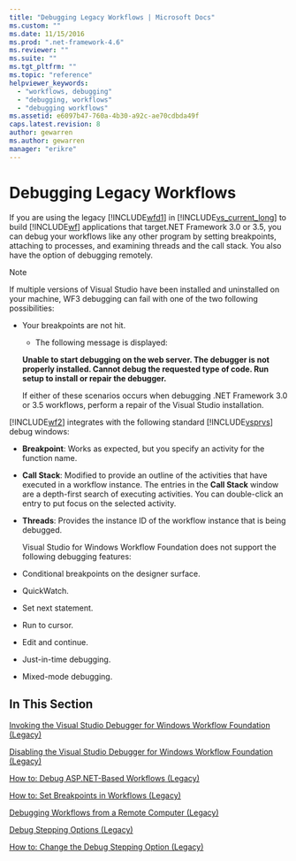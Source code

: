 ```yaml
---
title: "Debugging Legacy Workflows | Microsoft Docs"
ms.custom: ""
ms.date: 11/15/2016
ms.prod: ".net-framework-4.6"
ms.reviewer: ""
ms.suite: ""
ms.tgt_pltfrm: ""
ms.topic: "reference"
helpviewer_keywords: 
  - "workflows, debugging"
  - "debugging, workflows"
  - "debugging workflows"
ms.assetid: e6097b47-760a-4b30-a92c-ae70cdbda49f
caps.latest.revision: 8
author: gewarren
ms.author: gewarren
manager: "erikre"
---
```

# Debugging Legacy Workflows
If you are using the legacy [!INCLUDE[wfd1](../includes/wfd1-md.md)] in [!INCLUDE[vs_current_long](../includes/vs-current-long-md.md)] to build [!INCLUDE[wf](../includes/wf-md.md)] applications that target.NET Framework 3.0 or 3.5, you can debug your workflows like any other program by setting breakpoints, attaching to processes, and examining threads and the call stack. You also have the option of debugging remotely.  
  
> [!NOTE]
>  If multiple versions of Visual Studio have been installed and uninstalled on your machine, WF3 debugging can fail with one of the two following possibilities:  
> 
> - Your breakpoints are not hit.  
>   -   The following message is displayed:  
> 
>   **Unable to start debugging on the web server. The debugger is not properly installed.  Cannot debug the requested type of code.  Run setup to install or repair the debugger.**  
> 
>   If either of these scenarios occurs when debugging .NET Framework 3.0 or 3.5 workflows, perform a repair of the Visual Studio installation.  
  
 [!INCLUDE[wf2](../includes/wf2-md.md)] integrates with the following standard [!INCLUDE[vsprvs](../includes/vsprvs-md.md)] debug windows:  
  
- **Breakpoint**: Works as expected, but you specify an activity for the function name.  
  
- **Call Stack**: Modified to provide an outline of the activities that have executed in a workflow instance. The entries in the **Call Stack** window are a depth-first search of executing activities. You can double-click an entry to put focus on the selected activity.  
  
- **Threads**: Provides the instance ID of the workflow instance that is being debugged.  
  
  Visual Studio for Windows Workflow Foundation does not support the following debugging features:  
  
- Conditional breakpoints on the designer surface.  
  
- QuickWatch.  
  
- Set next statement.  
  
- Run to cursor.  
  
- Edit and continue.  
  
- Just-in-time debugging.  
  
- Mixed-mode debugging.  
  
## In This Section  
 [Invoking the Visual Studio Debugger for Windows Workflow Foundation (Legacy)](../workflow-designer/invoking-the-visual-studio-debugger-for-windows-workflow-foundation-legacy.md)  
  
 [Disabling the Visual Studio Debugger for Windows Workflow Foundation (Legacy)](../workflow-designer/disabling-the-visual-studio-debugger-for-windows-workflow-foundation-legacy.md)  
  
 [How to: Debug ASP.NET-Based Workflows (Legacy)](../workflow-designer/how-to-debug-aspnet-based-workflows-legacy.md)  
  
 [How to: Set Breakpoints in Workflows (Legacy)](../workflow-designer/how-to-set-breakpoints-in-workflows-legacy.md)  
  
 [Debugging Workflows from a Remote Computer (Legacy)](../workflow-designer/debugging-workflows-from-a-remote-computer-legacy.md)  
  
 [Debug Stepping Options (Legacy)](../workflow-designer/debug-stepping-options-legacy.md)  
  
 [How to: Change the Debug Stepping Option (Legacy)](../workflow-designer/how-to-change-the-debug-stepping-option-legacy.md)